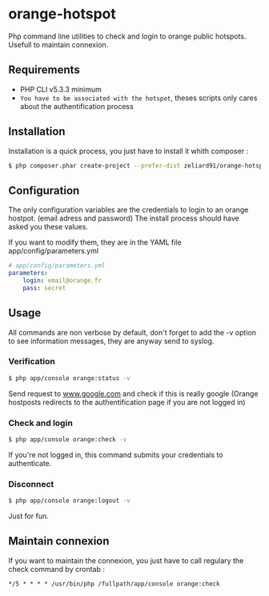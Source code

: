 orange-hotspot
==============

Php command line utilities to check and login to orange public hotspots.
Usefull to maintain connexion.

## Requirements

- PHP CLI v5.3.3 minimum
- `You have to be associated with the hotspot`, theses scripts only cares about the authentification process

## Installation

Installation is a quick process, you just have to install it whith composer : 

``` bash
$ php composer.phar create-project --prefer-dist zeliard91/orange-hotspot ./orange-hostpost dev-master
```

## Configuration

The only configuration variables are the credentials to login to an orange hostpot. (email adress and password)
The install process should have asked you these values.

If you want to modify them, they are in the YAML file app/config/parameters.yml

``` yaml
# app/config/parameters.yml
parameters: 
    login: email@orange.fr
    pass: secret
```

## Usage

All commands are non verbose by default, don't forget to add the -v option to see information messages, they are anyway send to syslog.

### Verification

``` bash
$ php app/console orange:status -v
```

Send request to www.google.com and check if this is really google (Orange hostposts redirects to the authentification page if you are not logged in)


### Check and login

``` bash
$ php app/console orange:check -v
```

If you're not logged in, this command submits your credentials to authenticate.

### Disconnect

``` bash
$ php app/console orange:logout -v
```

Just for fun.


## Maintain connexion

If you want to maintain the connexion, you just have to call regulary the check command by crontab : 

``` crontab
*/5 * * * * /usr/bin/php /fullpath/app/console orange:check
```
